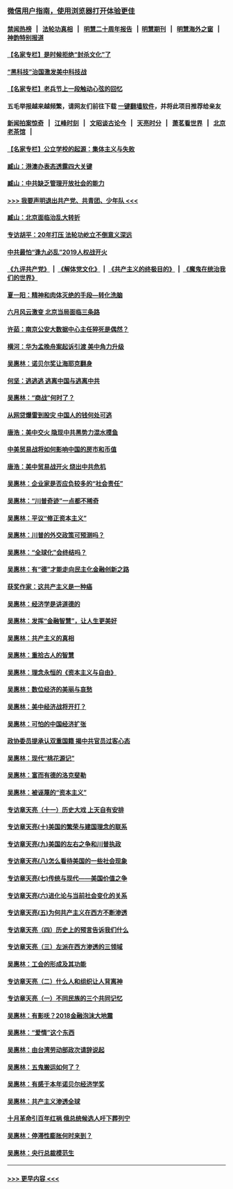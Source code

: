 ### [微信用户指南，使用浏览器打开体验更佳](https://github.com/gfw-breaker/banned-news1/blob/master/indexes/wechat-guide.md?t=0)
#### [禁闻热榜](热点新闻.md?t=0)  &nbsp;&nbsp;|&nbsp;&nbsp; [法轮功真相](https://github.com/gfw-breaker/truth/blob/master/README.md?t=0) &nbsp;&nbsp;|&nbsp;&nbsp; [明慧二十周年报告](https://github.com/gfw-breaker/mh-reports/blob/master/README.md?t=0) &nbsp;&nbsp;|&nbsp;&nbsp;[明慧期刊](https://github.com/gfw-breaker/mh-qikan) &nbsp;&nbsp;|&nbsp;&nbsp; [明慧海外之窗](https://github.com/gfw-breaker/mh-news/blob/master/README.md?t=0) &nbsp;&nbsp;|&nbsp;&nbsp; [神韵特别报道](https://github.com/gfw-breaker/mh-news/blob/master/shenyun.md?t=0)
#### [【名家专栏】是时候拒绝“封杀文化”了](../pages/nsc423/n11814093.md?t=02161402) 
#### [“黑科技”治国激发美中科技战](../pages/nsc423/n11638056.md?t=02161402) 
#### [【名家专栏】老兵节上一段触动心弦的回忆](../pages/nsc423/n11646016.md?t=02161402) 
#### 五毛举报越来越频繁，请网友们前往下载 [一键翻墙软件](https://github.com/gfw-breaker/ssr-accounts)，并将此项目推荐给亲友
#### [新闻拍案惊奇](https://github.com/gfw-breaker/banned-news1/blob/master/pages/link4.md) &nbsp;&nbsp;|&nbsp;&nbsp; [江峰时刻](https://github.com/gfw-breaker/banned-news1/blob/master/pages/link4.md) &nbsp;&nbsp;|&nbsp;&nbsp; [文昭谈古论今](https://github.com/gfw-breaker/banned-news1/blob/master/pages/link4.md) &nbsp;&nbsp;|&nbsp;&nbsp; [天亮时分](https://github.com/gfw-breaker/banned-news1/blob/master/pages/link4.md) &nbsp;&nbsp;|&nbsp;&nbsp; [萧茗看世界](https://github.com/gfw-breaker/banned-news1/blob/master/pages/link4.md) &nbsp;&nbsp;|&nbsp;&nbsp; [北京老茶馆](https://github.com/gfw-breaker/banned-news1/blob/master/pages/link4.md) &nbsp;&nbsp;|&nbsp;&nbsp; 
#### [【名家专栏】公立学校的起源：集体主义与失败](../pages/nsc423/n11601833.md?t=02161402) 
#### [臧山：港澳办表态透露四大关键](../pages/nsc423/n11421628.md?t=02161402) 
#### [臧山：中共缺乏管理开放社会的能力](../pages/nsc423/n11407457.md?t=02161402) 
#### [>>> 我要声明退出共产党、共青团、少年队 <<<](https://github.com/begood0513/goodnews/blob/master/quit/letter.md) 
#### [臧山：北京面临治乱大转折](../pages/nsc423/n11406895.md?t=02161402) 
#### [专访胡平：20年打压 法轮功屹立不倒意义深远](../pages/nsc423/n11398800.md?t=02161402) 
#### [中共最怕“逢九必乱”2019人权战开火](../pages/nsc423/n11385248.md?t=02161402) 
#### [《九评共产党》](https://github.com/begood0513/9ping.md/blob/master/README.md) &nbsp;|&nbsp; [《解体党文化》](../../../../jtdwh.md/blob/master/README.md)  &nbsp;|&nbsp; [《共产主义的终极目的》](../../../../gczydzjmd.md/blob/master/README.md) &nbsp;|&nbsp; [《魔鬼在统治我们的世界》](../../../../mgztzwmdsj.md/blob/master/README.md) 
#### [夏一阳：精神和肉体灭绝的手段—转化洗脑](../pages/nsc423/n11368250.md?t=02161402) 
#### [六月风云激变 北京当局面临三条路](../pages/nsc423/n11313668.md?t=02161402) 
#### [许茹：南京公安大数据中心主任猝死是偶然？](../pages/nsc423/n11064744.md?t=02161402) 
#### [横河：华为孟晚舟案起诉引渡 美中角力升级](../pages/nsc423/n11027230.md?t=02161402) 
#### [吴惠林：诺贝尔奖让海耶克翻身](../pages/nsc423/n10890049.md?t=02161402) 
#### [何坚：逃逃逃 逃离中国与逃离中共](../pages/nsc423/n10592891.md?t=02161402) 
#### [吴惠林：“商战”何时了？](../pages/nsc423/n10573558.md?t=02161402) 
#### [从网贷爆雷到股灾 中国人的钱何处可逃](../pages/nsc423/n10572800.md?t=02161402) 
#### [唐浩：美中交火 隐现中共黑势力混水摸鱼](../pages/nsc423/n10544040.md?t=02161402) 
#### [中美贸易战将如何影响中国的房市和币值](../pages/nsc423/n10543697.md?t=02161402) 
#### [唐浩：美中贸易战开火 烧出中共危机](../pages/nsc423/n10540126.md?t=02161402) 
#### [吴惠林：企业家是否应负较多的“社会责任”](../pages/nsc423/n10535022.md?t=02161402) 
#### [吴惠林：“川普奇迹”一点都不稀奇](../pages/nsc423/n10512808.md?t=02161402) 
#### [吴惠林：平议“修正资本主义”](../pages/nsc423/n10495724.md?t=02161402) 
#### [吴惠林：川普的外交政策可预测吗？](../pages/nsc423/n10462387.md?t=02161402) 
#### [吴惠林：“全球化”会终结吗？](../pages/nsc423/n10452838.md?t=02161402) 
#### [吴惠林：有“德”才能走向民主化金融创新之路](../pages/nsc423/n10432292.md?t=02161402) 
#### [获奖作家：这共产主义是一种癌](../pages/nsc423/n10431541.md?t=02161402) 
#### [吴惠林：经济学是讲道德的](../pages/nsc423/n10398014.md?t=02161402) 
#### [吴惠林：发挥“金融智慧”，让人生更美好](../pages/nsc423/n10375019.md?t=02161402) 
#### [吴惠林：共产主义的真相](../pages/nsc423/n10351394.md?t=02161402) 
#### [吴惠林：重拾古人的智慧](../pages/nsc423/n10337691.md?t=02161402) 
#### [吴惠林：理念永恒的《资本主义与自由》](../pages/nsc423/n10316274.md?t=02161402) 
#### [吴惠林：数位经济的美丽与哀愁](../pages/nsc423/n10292946.md?t=02161402) 
#### [吴惠林：美中经济战将开打？](../pages/nsc423/n10258825.md?t=02161402) 
#### [吴惠林：可怕的中国经济扩张](../pages/nsc423/n10219147.md?t=02161402) 
#### [政协委员提承认双重国籍 揭中共官员过客心态](../pages/nsc423/n10208809.md?t=02161402) 
#### [吴惠林：现代“桃花源记”](../pages/nsc423/n10185234.md?t=02161402) 
#### [吴惠林：富而有德的洛克斐勒](../pages/nsc423/n10142264.md?t=02161402) 
#### [吴惠林：被诬蔑的“资本主义”](../pages/nsc423/n10124816.md?t=02161402) 
#### [专访章天亮（十一）历史大戏 上天自有安排](../pages/nsc423/n10094905.md?t=02161402) 
#### [专访章天亮(十)美国的繁荣与建国理念的联系](../pages/nsc423/n10094899.md?t=02161402) 
#### [专访章天亮(九)美国的左右之争和川普执政](../pages/nsc423/n10094889.md?t=02161402) 
#### [专访章天亮(八)怎么看待美国的一些社会现象](../pages/nsc423/n10094857.md?t=02161402) 
#### [专访章天亮(七)传统与现代——美国价值之争](../pages/nsc423/n10093140.md?t=02161402) 
#### [专访章天亮(六)进化论与当前社会变化的关系](../pages/nsc423/n10092036.md?t=02161402) 
#### [专访章天亮(五)为何共产主义在西方不断渗透](../pages/nsc423/n10083620.md?t=02161402) 
#### [专访章天亮（四）历史上的预言告诉我们什么](../pages/nsc423/n10083606.md?t=02161402) 
#### [专访章天亮（三）左派在西方渗透的三领域](../pages/nsc423/n10081115.md?t=02161402) 
#### [吴惠林：工会的形成及其功能](../pages/nsc423/n10080633.md?t=02161402) 
#### [专访章天亮（二）什么人和组织让人背离神](../pages/nsc423/n10076637.md?t=02161402) 
#### [专访章天亮（一）不同民族的三个共同记忆](../pages/nsc423/n10074188.md?t=02161402) 
#### [吴惠林：有影呒？2018金融泡沫大地震](../pages/nsc423/n10040534.md?t=02161402) 
#### [吴惠林：“爱情”这个东西](../pages/nsc423/n10019423.md?t=02161402) 
#### [吴惠林：由台湾劳动部政次请辞说起](../pages/nsc423/n9979679.md?t=02161402) 
#### [吴惠林：五鬼搬运如何了？](../pages/nsc423/n9925338.md?t=02161402) 
#### [吴惠林：有感于本年诺贝尔经济学奖](../pages/nsc423/n9871883.md?t=02161402) 
#### [吴惠林：共产主义渗透全球](../pages/nsc423/n9812748.md?t=02161402) 
#### [十月革命引百年红祸 俄总统候选人吁下葬列宁](../pages/nsc423/n9810182.md?t=02161402) 
#### [吴惠林：停滞性膨胀何时来到？](../pages/nsc423/n9764136.md?t=02161402) 
#### [吴惠林：央行总裁模范生](../pages/nsc423/n9728134.md?t=02161402) 

----
#### [ >>> 更早内容 <<< ](../indexes/nsc423-earlier.md)
